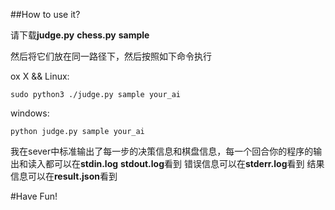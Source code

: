 ##How to use it?

请下载**judge.py** **chess.py** **sample**

然后将它们放在同一路径下，然后按照如下命令执行

ox X && Linux:

	sudo python3 ./judge.py sample your_ai
	
windows:

	python judge.py sample your_ai
	
我在sever中标准输出了每一步的决策信息和棋盘信息，每一个回合你的程序的输出和读入都可以在**stdin.log** **stdout.log**看到 错误信息可以在**stderr.log**看到 结果信息可以在**result.json**看到

#Have Fun!

